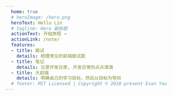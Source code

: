 ```yaml
---
  home: true
  # heroImage: /hero.png
  heroText: Hello Lin
  # tagline: Hero 副标题
  actionText: 开始旅程 →
  actionLink: /note/
  features:
  - title: 面试
    details: 梳理常见的前端面试题
  - title: 笔记
    details: 记录开发日常, 开发日常的点点滴滴
  - title: 大前端
    details: 明确自己的学习目标，然后以目标为导向
  # footer: MIT Licensed | Copyright © 2018-present Evan You
---
```

